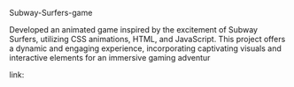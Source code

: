  Subway-Surfers-game

 Developed an animated game inspired by the excitement of Subway Surfers, utilizing CSS animations, HTML, and JavaScript. This project offers a dynamic and engaging experience, incorporating captivating visuals and interactive elements for an immersive gaming adventur

link: 
